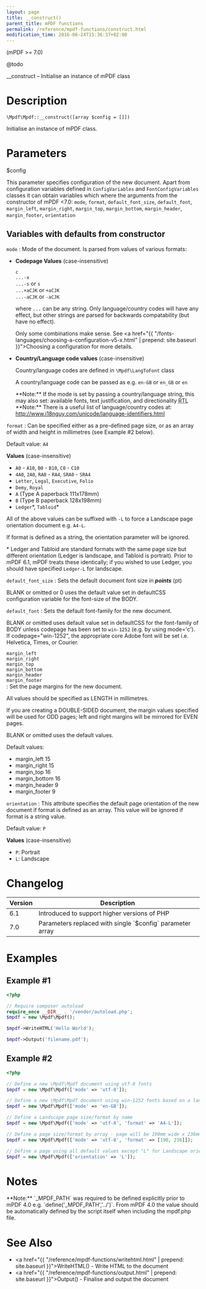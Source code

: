 ```yaml
---
layout: page
title: __construct()
parent_title: mPDF functions
permalink: /reference/mpdf-functions/construct.html
modification_time: 2016-06-24T15:36:37+02:00
---
```


(mPDF >= 7.0)

@todo

__construct – Initialise an instance of mPDF class

# Description

`\Mpdf\Mpdf::__construct([array $config = []])`

Initialise an instance of mPDF class.

# Parameters

<span class="parameter">$config</span>

This parameter specifies configuration of the new document. Apart from configuration variables defined in
`ConfigVariables` and `FontConfigVariables` classes it can obtain variables which where the arguments
from the constructor of mPDF <7.0: `mode`, `format`, `default_font_size`, `default_font`, `margin_left`,
`margin_right`, `margin_top`, `margin_bottom`, `margin_header`, `margin_footer`, `orientation`

## Variables with defaults from constructor

`mode`
: Mode of the document. Is parsed from values of various formats:
  
  * **Codepage Values** (case-insensitive)
    
    `c`  
    `...-x`  
    `...-s` or `s`  
    `...+aCJK` or `+aCJK`  
    `...-aCJK` or `-aCJK`  
    
    where `...` can be any string. Only language/country codes will have any effect, but other strings are parsed for
    backwards compatability (but have no effect).
    
    Only some combinations make sense. See
    <a href="{{ "/fonts-languages/choosing-a-configuration-v5-x.html" | prepend: site.baseurl }}">Choosing a configuration</a>
    for more details.
  
  * **Country/Language code values** (case-insensitive)
  
    Country/language codes are defined in `\Mpdf\LangToFont` class

    A country/language code can be passed as e.g. `en-GB` or `en_GB` or `en`

    <div class="alert alert-info" role="alert" markdown="1">
      **Note:** If the <span class="parameter">mode</span> is set by passing a country/language string,
      this may also set: available fonts, text justification, and directionality
      <acronym title="Right-to-Left document, used for Hebrew and Arabic languages">RTL</acronym>
    </div>

    <div class="alert alert-info" role="alert" markdown="1">
      **Note:** There is a useful list of language/country codes at:
      <a href="http://www.i18nguy.com/unicode/language-identifiers.html">http://www.i18nguy.com/unicode/language-identifiers.html</a>
    </div>

`format`
: Can be specified either as a pre-defined page size, or as an array of width and height in millimetres (see Example #2 below).

  Default value: `A4`

  **Values** (case-insensitive)
  
  - `A0` - `A10`, `B0` - `B10`, `C0` - `C10`
  - `4A0`, `2A0`, `RA0` - `RA4`, `SRA0` - `SRA4`
  - `Letter`, `Legal`, `Executive`, `Folio`
  - `Demy`, `Royal`
  - `A` (Type A paperback 111x178mm)
  - `B` (Type B paperback 128x198mm)
  - `Ledger`\*, `Tabloid`\*

  All of the above values can be suffixed with `-L` to force a Landscape page orientation document e.g. `A4-L`.

  If <span class="parameter">format</span> is defined as a string, the <span class="parameter">orientation</span>
  parameter will be ignored.

  \* Ledger and Tabloid are standard formats with the same page size but different orientation
  (Ledger is landscape, and Tabloid is portrait). Prior to mPDF 6.1, mPDF treats these identically; if you wished to use
  Ledger, you should have specified `Ledger-L` for landscape.

`default_font_size`
: Sets the default document font size in ***points*** (pt)

  <span class="smallblock">BLANK</span> or omitted or 0 uses the default value set in <span class="parameter">defaultCSS</span> 
  configuration variable for the font-size of the BODY.

`default_font`
: Sets the default font-family for the new document.

  <span class="smallblock">BLANK</span> or omitted uses default value set in <span class="parameter">defaultCSS</span> for the font-family of BODY
  unless <span class="parameter">codepage</span> has been set to `win-1252` (e.g. by using <span class="parameter">mode</span>='c'). If
  <span class="parameter">codepage</span>="win-1252", the appropriate core Adobe font will be set i.e.
  Helvetica, Times, or Courier.

`margin_left`  
`margin_right`  
`margin_top`  
`margin_bottom`  
`margin_header`  
`margin_footer`  
: Set the page margins for the new document.

  All values should be specified as <span class="smallblock">LENGTH</span> in millimetres.

  If you are creating a <span class="smallblock">DOUBLE-SIDED</span> document, the margin values specified will be
  used for <span class="smallblock">ODD</span> pages; left and right margins will be mirrored for
  <span class="smallblock">EVEN</span> pages.

  <span class="smallblock">BLANK</span> or omitted uses the default values.

  Default values:

  - <span class="parameter">margin_left</span>   15
  - <span class="parameter">margin_right</span>  15
  - <span class="parameter">margin_top</span>    16
  - <span class="parameter">margin_bottom</span> 16
  - <span class="parameter">margin_header</span>  9
  - <span class="parameter">margin_footer</span>  9

`orientation`
: This attribute specifies the default page orientation of the new document if <span class="parameter">format</span>
  is defined as an array. This value will be ignored if <span class="parameter">format</span> is a string value.
  
  
  Default value: `P`
  
  **Values** (case-insensitive)

   * `P`: Portrait
   * `L`: Landscape

# Changelog

<table class="table">
<thead>
  <tr>
    <th>Version</th>
    <th>Description</th>
  </tr>
</thead>
<tbody>
<tr>
  <td>6.1</td>
  <td>Introduced to support higher versions of PHP</td>
</tr>
<tr>
  <td>7.0</td>
  <td markdown="1">
  Parameters replaced with single `$config` parameter array
  </td>
</tr>
</tbody>
</table>

# Examples

## Example #1

```php
<?php

// Require composer autoload
require_once __DIR__ . '/vendor/autoload.php';
$mpdf = new \Mpdf\Mpdf();

$mpdf->WriteHTML('Hello World');

$mpdf->Output('filename.pdf');

```

## Example #2

```php
<?php

// Define a new \Mpdf\Mpdf document using utf-8 fonts
$mpdf = new \Mpdf\Mpdf(['mode' => 'utf-8']);

// Define a new \Mpdf\Mpdf document using win-1252 fonts based on a language/country code
$mpdf = new \Mpdf\Mpdf(['mode' => 'en-GB']);

// Define a Landscape page size/format by name
$mpdf = new \Mpdf\Mpdf(['mode' => 'utf-8', 'format' => 'A4-L']);

// Define a page size/format by array - page will be 190mm wide x 236mm height
$mpdf = new \Mpdf\Mpdf(['mode' => 'utf-8', 'format' => [190, 236]]);

// Define a page using all default values except "L" for Landscape orientation
$mpdf = new \Mpdf\Mpdf(['orientation' => 'L']);

```

# Notes

<div class="alert alert-info" role="alert" markdown="1">
  **Note:** `_MPDF_PATH` was required to be
  defined explicitly prior to mPDF 4.0 e.g. `define('_MPDF_PATH','../')`. From mPDF 4.0 the value should be automatically
  defined by the script itself when including the mpdf.php file.
</div>

# See Also

- <a href="{{ "/reference/mpdf-functions/writehtml.html" | prepend: site.baseurl }}">WriteHTML()</a> - Write HTML to the document
- <a href="{{ "/reference/mpdf-functions/output.html" | prepend: site.baseurl }}">Output()</a> - Finalise and output the document
